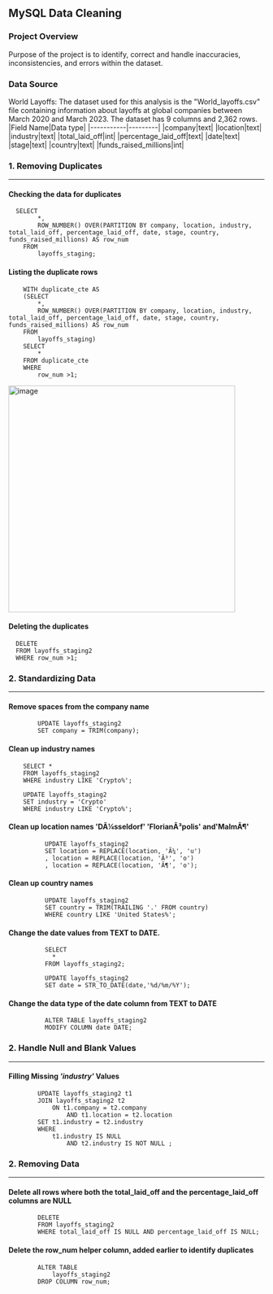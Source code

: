 ## MySQL Data Cleaning

### Project Overview
Purpose of the project is to identify, correct and handle inaccuracies, inconsistencies, and errors within the dataset.

### Data Source
World Layoffs: The dataset used for this analysis is the "World_layoffs.csv" file containing information about layoffs at global companies between March 2020 and March 2023. The dataset has 9 columns and 2,362 rows.
|Field Name|Data type|
|-----------|---------|
|company|text|
|location|text|
|industry|text|
|total_laid_off|int|
|percentage_laid_off|text|
|date|text|
|stage|text|
|country|text|
|funds_raised_millions|int|

### 1. Removing Duplicates
-----------------------------------------------------------------------------------------------------------------------------------------------------------------------
#### Checking the data for duplicates

      SELECT
        	*,
            ROW_NUMBER() OVER(PARTITION BY company, location, industry, total_laid_off, percentage_laid_off, date, stage, country, funds_raised_millions) AS row_num
        FROM
        	layoffs_staging;
 
#### Listing the duplicate rows
 
        WITH duplicate_cte AS
        (SELECT
        	*,
            ROW_NUMBER() OVER(PARTITION BY company, location, industry, total_laid_off, percentage_laid_off, date, stage, country, funds_raised_millions) AS row_num
        FROM
        	layoffs_staging)
        SELECT
        	*
        FROM duplicate_cte
        WHERE
        	row_num >1;
  
  <img width="446" alt="image" src="https://github.com/irenhajnal/MySQL-Data-Cleaning/assets/122035130/b47ae9c6-6380-4392-aa46-f01519f465d7">

#### Deleting the duplicates

      DELETE
      FROM layoffs_staging2
      WHERE row_num >1;

### 2. Standardizing Data
-----------------------------------------------------------------------------------------------------------------------------------------------------------------------
#### Remove spaces from the company name
            UPDATE layoffs_staging2
            SET company = TRIM(company);

#### Clean up industry names
       
        SELECT *
        FROM layoffs_staging2
        WHERE industry LIKE 'Crypto%';
        
        UPDATE layoffs_staging2
        SET industry = 'Crypto'
        WHERE industry LIKE 'Crypto%';
        
#### Clean up location names 'DÃ¼sseldorf' 'FlorianÃ³polis' and'MalmÃ¶'
              UPDATE layoffs_staging2
              SET location = REPLACE(location, 'Ã¼', 'u')
              , location = REPLACE(location, 'Ã³', 'o')
              , location = REPLACE(location, 'Ã¶', 'o');
              
#### Clean up country names
              UPDATE layoffs_staging2
              SET country = TRIM(TRAILING '.' FROM country)
              WHERE country LIKE 'United States%';

#### Change the date values from TEXT to DATE.
              SELECT
              	*
              FROM layoffs_staging2;
              
              UPDATE layoffs_staging2
              SET date = STR_TO_DATE(date,'%d/%m/%Y');

#### Change the data type of the date column from TEXT to DATE
              ALTER TABLE layoffs_staging2
              MODIFY COLUMN date DATE;

### 2. Handle Null and Blank Values
-----------------------------------------------------------------------------------------------------------------------------------------------------------------------
#### Filling Missing *'industry'* Values

            UPDATE layoffs_staging2 t1
            JOIN layoffs_staging2 t2
            	ON t1.company = t2.company
                    AND t1.location = t2.location
            SET t1.industry = t2.industry
            WHERE
                t1.industry IS NULL
                    AND t2.industry IS NOT NULL ;

### 2. Removing Data
----------------------------------------------------------------------------------------------------------------------------------------------------------------------
#### Delete all rows where both the total_laid_off and the percentage_laid_off columns are NULL
            DELETE
            FROM layoffs_staging2
            WHERE total_laid_off IS NULL AND percentage_laid_off IS NULL;
            
#### Delete the row_num helper column, added earlier to identify duplicates

            ALTER TABLE
            	layoffs_staging2
            DROP COLUMN row_num;

